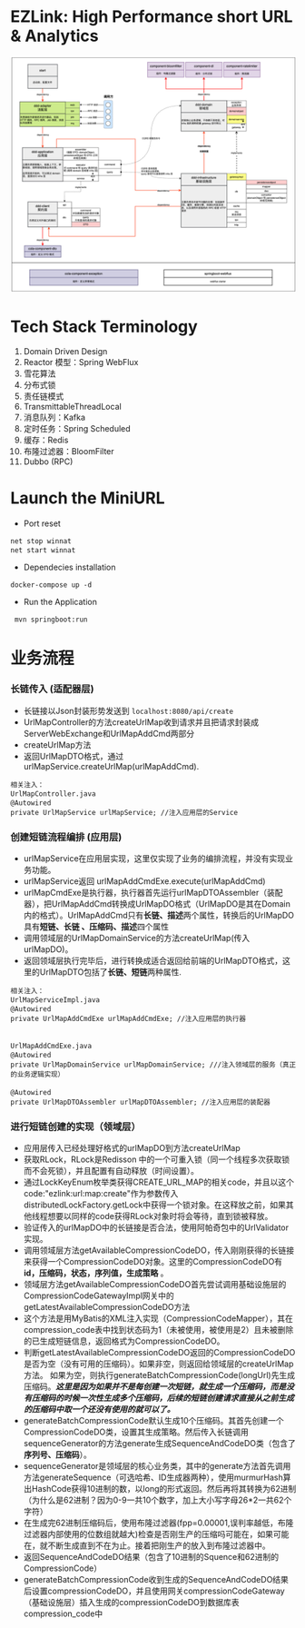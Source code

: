 # EZLink: High Performance short URL & Analytics 
![](./Architecture.png)


# Tech Stack Terminology
1. Domain Driven Design
2. Reactor 模型：Spring WebFlux
3. 雪花算法
4. 分布式锁
5. 责任链模式
6. TransmittableThreadLocal
7. 消息队列：Kafka
8. 定时任务：Spring Scheduled
9. 缓存：Redis
10. 布隆过滤器：BloomFilter
11. Dubbo (RPC)


# Launch the MiniURL
- Port reset
```
net stop winnat
net start winnat
```
- Dependecies installation
```
docker-compose up -d
```
- Run the Application
```
 mvn springboot:run
```

# 业务流程
### 长链传入 (适配器层)
- 长链接以Json封装形势发送到 ```localhost:8080/api/create```
- UrlMapController的方法createUrlMap收到请求并且把请求封装成ServerWebExchange和UrlMapAddCmd两部分
- createUrlMap方法
- 返回UrlMapDTO格式，通过urlMapService.createUrlMap(urlMapAddCmd).
```
相关注入： 
UrlMapController.java
@Autowired
private UrlMapService urlMapService; //注入应用层的Service
```
### 创建短链流程编排 (应用层)
- urlMapService在应用层实现，这里仅实现了业务的编排流程，并没有实现业务功能。
- urlMapService返回 urlMapAddCmdExe.execute(urlMapAddCmd)
- urlMapCmdExe是执行器，执行器首先运行urlMapDTOAssembler（装配器），把UrlMapAddCmd转换成UrlMapDO格式（UrlMapDO是其在Domain内的格式）。UrlMapAddCmd只有**长链、描述**两个属性，转换后的UrlMapDO具有**短链、长链 、压缩码、描述**四个属性
- 调用领域层的UrlMapDomainService的方法createUrlMap(传入urlMapDO)。
- 返回领域层执行完毕后，进行转换成适合返回给前端的UrlMapDTO格式，这里的UrlMapDTO包括了**长链、短链**两种属性.
```
相关注入：
UrlMapServiceImpl.java
@Autowired
private UrlMapAddCmdExe urlMapAddCmdExe; //注入应用层的执行器


UrlMapAddCmdExe.java
@Autowired
private UrlMapDomainService urlMapDomainService; ///注入领域层的服务（真正的业务逻辑实现）

@Autowired
private UrlMapDTOAssembler urlMapDTOAssembler; //注入应用层的装配器
```
### 进行短链创建的实现（领域层）
- 应用层传入已经处理好格式的urlMapDO到方法createUrlMap
- 获取RLock，RLock是Redisson 中的一个可重入锁（同一个线程多次获取锁而不会死锁），并且配置有自动释放（时间设置）。
- 通过LockKeyEnum枚举类获得CREATE_URL_MAP的相关code，并且以这个code:"ezlink:url:map:create"作为参数传入distributedLockFactory.getLock中获得一个锁对象。在这释放之前，如果其他线程想要以同样的code获得RLock对象时将会等待，直到锁被释放。
- 验证传入的urlMapDO中的长链接是否合法，使用阿帕奇包中的UrlValidator实现。
- 调用领域层方法getAvailableCompressionCodeDO，传入刚刚获得的长链接来获得一个CompressionCodeDO对象。这里的CompressionCodeDO有**id，压缩码，状态，序列值，生成策略** 。
- 领域层方法getAvailableCompressionCodeDO首先尝试调用基础设施层的CompressionCodeGatewayImpl网关中的getLatestAvailableCompressionCodeDO方法
- 这个方法是用MyBatis的XML注入实现（CompressionCodeMapper），其在compression_code表中找到状态码为1（未被使用，被使用是2）且未被删除的已生成短链信息，返回格式为CompressionCodeDO。
- 判断getLatestAvailableCompressionCodeDO返回的CompressionCodeDO是否为空（没有可用的压缩码）。如果非空，则返回给领域层的createUrlMap方法。 如果为空，则执行generateBatchCompressionCode(longUrl)先生成压缩码。***这里是因为如果并不是每创建一次短链，就生成一个压缩码，而是没有压缩码的时候一次性生成多个压缩码，后续的短链创建请求直接从之前生成的压缩码中取一个还没有使用的就可以了。***
- generateBatchCompressionCode默认生成10个压缩码。其首先创建一个CompressionCodeDO类，设置其生成策略。然后传入长链调用sequenceGenerator的方法generate生成SequenceAndCodeDO类（包含了**序列号、压缩码**）。
- sequenceGenerator是领域层的核心业务类，其中的generate方法首先调用方法generateSequence（可选哈希、ID生成器两种），使用murmurHash算出HashCode获得10进制的数，以long的形式返回。然后再将其转换为62进制（为什么是62进制？因为0-9一共10个数字，加上大小写字母26*2一共62个字符）
- 在生成完62进制压缩码后，使用布隆过滤器(fpp=0.00001,误判率越低，布隆过滤器内部使用的位数组就越大)检查是否刚生产的压缩吗可能在，如果可能在，就不断生成直到不在为止。接着把刚生产的放入到布隆过滤器中。
- 返回SequenceAndCodeDO结果（包含了10进制的Squence和62进制的CompressionCode）
- generateBatchCompressionCode收到生成的SequenceAndCodeDO结果后设置compressionCodeDO，并且使用网关compressionCodeGateway（基础设施层）插入生成的compressionCodeDO到数据库表compression_code中
